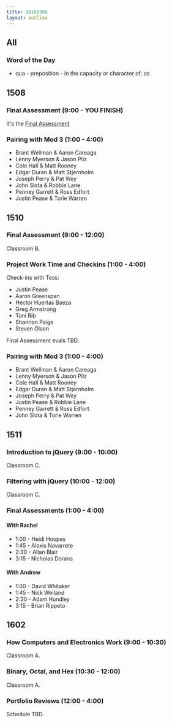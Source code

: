 ```yaml
---
title: 20160308
layout: outline
---
```


## All

### Word of the Day

* qua - preposition - in the capacity or character of; as


## 1508

### Final Assessment (9:00 - YOU FINISH)

It's the [Final Assessment](https://www.youtube.com/watch?v=9jK-NcRmVcw)

### Pairing with Mod 3 (1:00 - 4:00)

* Brant Wellman & Aaron Careaga
* Lenny Myerson & Jason Pilz
* Cole Hall & Matt Rooney
* Edgar Duran & Matt Stjernholm
* Joseph Perry & Pat Wey
* John Slota & Robbie Lane
* Penney Garrett & Ross Edfort
* Justin Pease & Torie Warren

## 1510

### Final Assessment (9:00 - 12:00)

Classroom B.

### Project Work Time and Checkins (1:00 - 4:00)

Check-ins with Tess:

* Justin Pease
* Aaron Greenspan
* Hector Huertas Baeza
* Greg Armstrong
* Toni Rib
* Shannon Paige
* Steven Olson

Final Assessment evals TBD.

### Pairing with Mod 3 (1:00 - 4:00)

* Brant Wellman & Aaron Careaga
* Lenny Myerson & Jason Pilz
* Cole Hall & Matt Rooney
* Edgar Duran & Matt Stjernholm
* Joseph Perry & Pat Wey
* Justin Pease & Robbie Lane
* Penney Garrett & Ross Edfort
* John Slota & Torie Warren

## 1511

### Introduction to jQuery (9:00 - 10:00)

Classroom C.

### Filtering with jQuery (10:00 - 12:00)

Classroom C.

### Final Assessments (1:00 - 4:00)

#### With Rachel
* 1:00 - Heidi Hoopes
* 1:45 - Alexis Navarrete
* 2:30 - Allan Blair
* 3:15 - Nicholas Dorans

#### With Andrew
* 1:00 - David Whitaker
* 1:45 - Nick Weiland
* 2:30 - Adam Hundley
* 3:15 - Brian Rippeto


## 1602

### How Computers and Electronics Work (9:00 - 10:30)

Classroom A.

### Binary, Octal, and Hex (10:30 - 12:00)

Classroom A.

### Portfolio Reviews (12:00 - 4:00)

Schedule TBD.
